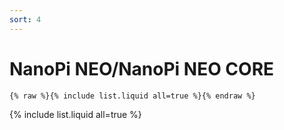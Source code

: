 ```yaml
---
sort: 4
---
```


# NanoPi NEO/NanoPi NEO CORE

```
{% raw %}{% include list.liquid all=true %}{% endraw %}
```

{% include list.liquid all=true %}
